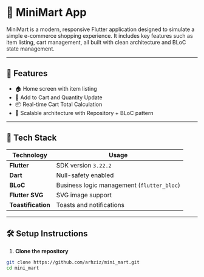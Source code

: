 # 🛒 MiniMart App

MiniMart is a modern, responsive Flutter application designed to simulate a simple e-commerce shopping experience. It includes key features such as item listing, cart management,  all built with clean architecture and BLoC state management.

---

## 🚀 Features

- 🏠 Home screen with item listing
- 🧺 Add to Cart and Quantity Update
- 📦 Real-time Cart Total Calculation
- 🧪 Scalable architecture with Repository + BLoC pattern

---

## 🧰 Tech Stack

| Technology       | Usage |
|------------------|-------|
| **Flutter**      | SDK version `3.22.2` |
| **Dart**         | Null-safety enabled |
| **BLoC**         | Business logic management (`flutter_bloc`) |
| **Flutter SVG**  | SVG image support |
| **Toastification** | Toasts and notifications |

---

## 🛠️ Setup Instructions

1. **Clone the repository**

```bash
git clone https://github.com/arhziz/mini_mart.git
cd mini_mart

